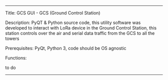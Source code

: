 *********************************************************************
Title: 
GCS GUI - GCS (Ground Control Station)

Description: 
PyQT & Python source code, this utility software was developed to interact with LoRa device in the Ground Control Station, this station controls over the air and serial data traffic from the GCS to all the towers

Prerequisites: 
	PyQt, Python 3, code should be OS agnostic



Functions:

to do

*********************************************************************
